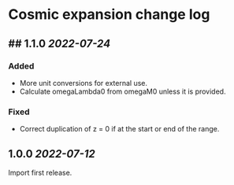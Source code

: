 # Cosmic expansion change log

## ## 1.1.0 _2022-07-24_

### Added

- More unit conversions for external use.
- Calculate omegaLambda0 from omegaM0 unless it is provided.

### Fixed

- Correct duplication of z = 0 if at the start or end of the range.

## 1.0.0 _2022-07-12_

Import first release.
